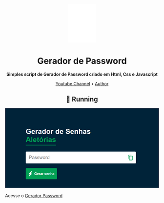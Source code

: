 


<p align="center" ><img alt="TO-DO" src="https://github.com/Thorzuck01/gerador-password/blob/main/images/generate.png"width=90></p>
<h1 align="center"><strong>Gerador de Password</strong></h1>
<p align="center">

<p align="center"><strong>Simples script de Gerador de Password criado em Html, Css e Javascript</strong></p>

  




<p align="center">
  <a href="https://www.youtube.com/channel/UCtdE8vbIezT78YCBvHzRWDw" target="_blank" >Youtube Channel</a> •
  <a href="https://github.com/Thorzuck01">Author</a> 
</p>





<p align="center" >
  <h2 align="center">🚀 Running</h2>
  <p align="center" ><img alt="Password" src="https://github.com/Thorzuck01/gerador-password/blob/main/images/run.png" width=700>
   <p>Acesse o <a href="https://thorzuck01.github.io/gerador-password/">Gerador Password</a></p>
</p>






